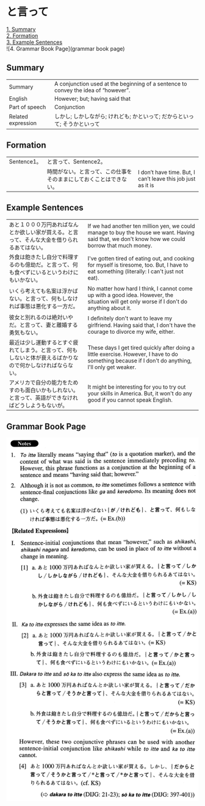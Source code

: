# と言って

[1. Summary](#summary)<br>
[2. Formation](#formation)<br>
[3. Example Sentences](#example-sentences)<br>
![4. Grammar Book Page](grammar book page)<br>


## Summary

<table><tr>   <td>Summary</td>   <td>A conjunction used at the beginning of a sentence to convey the idea of “however”.</td></tr><tr>   <td>English</td>   <td>However; but; having said that</td></tr><tr>   <td>Part of speech</td>   <td>Conjunction</td></tr><tr>   <td>Related expression</td>   <td>しかし; しかしながら; けれども; かといって; だからといって; そうかといって</td></tr></table>

## Formation

<table class="table"><tbody><tr class="tr head"><td class="td"><span class="bold">Sentence1。</span></td><td class="td"><span class="concept">と言って</span><span>、Sentence2。</span></td><td class="td"></td></tr><tr class="tr"><td class="td"></td><td class="td"><span>時間がない。</span><span class="concept">と言って</span><span>、この仕事をそのままにしておくことはできない。</span></td><td class="td"><span>I don’t have time. But, I can’t leave this job just as it is</span></td></tr></tbody></table>

## Example Sentences

<table><tr>   <td>あと１０００万円あればなんとか欲しい家が買える。と言って、そんな大金を借りられるあてはない。</td>   <td>If we had another ten million yen, we could manage to buy the house we want. Having said that, we don't know how we could borrow that much money.</td></tr><tr>   <td>外食は飽きたし自分で料理するのも億劫だ。と言って、何も食べずにいるというわけにもいかない。</td>   <td>I've gotten tired of eating out, and cooking for myself is tiresome, too. But, I have to eat something (literally: I can't just not eat).</td></tr><tr>   <td>いくら考えても名案は浮かばない。と言って、何もしなければ事態は悪化する一方だ。</td>   <td>No matter how hard I think, I cannot come up with a good idea. However, the situation will get only worse if I don't do anything about it.</td></tr><tr>   <td>彼女と別れるのは絶対いやだ。と言って、妻と離婚する勇気もない。</td>   <td>I deﬁnitely don't want to leave my girlfriend. Having said that, I don't have the courage to divorce my wife, either.</td></tr><tr>   <td>最近は少し運動するとすぐ疲れてしまう。と言って、何もしないと体が衰えるばかりなので何かしなければならない。</td>   <td>These days I get tired quickly after doing a little exercise. However, I have to do something because if I don't do anything, l'll only get weaker.</td></tr><tr>   <td>アメリカで自分の能力をためすのも面白いかもしれない。と言って、英語ができなければどうしようもないが。</td>   <td>It might be interesting for you to try out your skills in America. But, it won't do any good if you cannot speak English.</td></tr></table>

## Grammar Book Page

![](../img/Advancedと言って.png)

